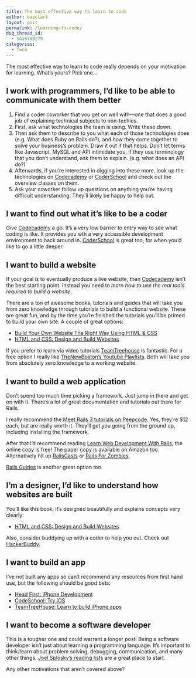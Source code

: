 ```yaml
---
title: The most effective way to learn to code
author: bazclark
layout: post
permalink: /learning-to-code/
dsq_thread_id:
  - 1416700279
categories:
  - Tech
---
```

The most effective way to learn to code really depends on your motivation for learning. What&#8217;s yours? Pick one&#8230;<!--more-->

## I work with programmers, I&#8217;d like to be able to communicate with them better

1.  Find a coder coworker that you get on well with—one that does a good job of explaining technical subjects to non-techies.
2.  First, ask what technologies the team is using. Write these down. 
3.  Then ask them to describe to you what each of those technologies does (e.g. What does Ruby on Rails do?), and how they come together to solve your business&#8217;s problem. Draw it out if that helps. Don&#8217;t let terms like Javascript, MySQL and API intimidate you, if they use terminology that you don&#8217;t understand, ask them to explain. (e.g. what does an API do?)
4.  Afterwards, if you&#8217;re interested in digging into these more, look up the technologies on [Codecademy][1] or [CoderSchool][2] and check out the overview classes on them. 
5.  Ask your coworker follow up questions on anything you&#8217;re having difficult understanding. They&#8217;ll likely be happy to help out. 

## I want to find out what it&#8217;s like to be a coder

Give [Codecademy][1] a go. It&#8217;s a very low barrier to entry way to see what coding is like. It provides you wth a very accessible development environment to hack around in. [CoderSchool][2] is great too, for when you&#8217;d like to go a little deeper.

## I want to build a website

If your goal is to eventually produce a live website, then [Codecademy][1] isn&#8217;t the best starting point. Instead you need to *learn how to use the real tools required to build a website*.

There are a ton of awesome books, tutorials and guides that will take you from zero knowledge through tutorials to build a functional website. These are great fun, and by the time you&#8217;re finished the tutorials you&#8217;ll be primed to build your own site. A couple of great options:

*   [Build Your Own Website The Right Way Using HTML & CSS][3]
*   [HTML and CSS: Design and Build Websites][4]

If you prefer to learn via video tutorials [TeamTreehouse][5] is fantastic. For a free option I really like [TheNewBoston&#8217;s Youtube Playlists][6]. Both will take you from absolutely zero knowledge to a working website.

## I want to build a web application

Don&#8217;t spend too much time picking a framework. Just jump in there and get on with it. There&#8217;s a lot of great documentation and tutorials out there for Rails.

I really recommend the [Meet Rails 3 tutorials on Peepcode][7]. Yes, they&#8217;re $12 each, but are really worth it. They&#8217;ll get you going from the ground up, including installing the framework.

After that I&#8217;d recommend reading [Learn Web Development With Rails][8], the online copy is free! The paper copy is available on Amazon too. Alternatively hit up [RailsCasts][9] or [Rails For Zombies][10].

[Rails Guides][11] is another great option too.

## I&#8217;m a designer, I&#8217;d like to understand how websites are built

You&#8217;ll like this book, it&#8217;s designed beautifully and explains concepts very clearly:

*   [HTML and CSS: Design and Build Websites][4]

Also, consider buddying up with a coder to help you out. Check out [HackerBuddy][12].

## I want to build an app

I&#8217;ve not built any apps so can&#8217;t recommend any resources from first hand use, but the following should be good bets:

*   [Head First: iPhone Development][13]
*   [CodeSchool: Try iOS][14]
*   [TeamTreeHouse: Learn to build iPhone apps][15]

## I want to become a software developer

This is a tougher one and could warrant a longer post! Being a software developer isn&#8217;t just about learning a programming language. It&#8217;s important to think/learn about problem solving, debugging, communication, and many other things. [Joel Splosky&#8217;s reading lists][16] are a great place to start.

Any other motivations that aren&#8217;t covered above?

 [1]: www.codecademy.com
 [2]: www.coderschool.com
 [3]: http://www.amazon.com/Build-Your-Website-Right-Using/dp/0987090852
 [4]: http://www.amazon.com/HTML-CSS-Design-Build-Websites/dp/1118008189
 [5]: http://teamtreehouse.com/
 [6]: http://www.youtube.com/user/thenewboston/videos?flow=grid&view=1
 [7]: https://peepcode.com/products/meet-rails-3-i
 [8]: http://ruby.railstutorial.org/ruby-on-rails-tutorial-book
 [9]: http://www.railscasts.com
 [10]: http://railsforzombies.org
 [11]: http://guides.rubyonrails.org/
 [12]: http://hackerbuddy.com
 [13]: http://www.amazon.com/books/dp/B005SN8LL4
 [14]: http://www.codeschool.com/courses/try-ios
 [15]: http://teamtreehouse.com/learning-adventures/learn-to-build-iphone-apps
 [16]: http://www.joelonsoftware.com/